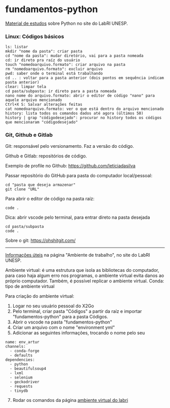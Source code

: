 # fundamentos-python

[Material de estudos](https://labriunesp.org/docs/projetos/ensino/trilha-dados/paradas) sobre Python no site do LabRI UNESP.

### Linux: Códigos básicos
```
ls: listar
mkdir "nome da pasta": criar pasta
cd "nome da pasta": mudar diretório, vai para a pasta nomeada
cd: ir direto pra raíz do usuário
touch "nomedoarquivo.formato": criar arquivo na pasta
rm "nomedoarquivo.formato": excluir arquivo
pwd: saber onde o terminal está trabalhando
cd .. : voltar para a pasta anterior (dois pontos em sequência indicam pasta anterior)
clear: limpar tela
cd pasta/subpasta: ir direto para a pasta nomeada
nano nome do arquivo.formato: abrir o editor de código "nano" para aquele arquivo mencionado
Ctrl+X S: Salvar alterações feitas
cat nomedoarquivo.formato: ver o que está dentro do arquivo mencionado
history: lista todos os comandos dados até agora (últimos 50)
history | grap "códigodesejado": procurar no history todos os códigos que mencionaram "códigodesejado" 
```

### Git, Github e Gitlab
Git: responsável pelo versionamento. Faz a versão do código.

Github e Gitlab: repositórios de código.

Exemplo de profile no Github: https://github.com/leticiadasilva

Passar repositório do GitHub para pasta do computador local/pessoal:

```
cd "pasta que deseja armazenar"
git clone "URL"
```

Para abrir o editor de código na pasta raíz:
```
code .
```
Dica: abrir vscode pelo terminal, para entrar direto na pasta desejada
```
cd pasta/subpasta
code .
```

Sobre o git: https://ohshitgit.com/

-----
[Informações úteis](https://labriunesp.org/docs/projetos/ensino/ambiente) na página "Ambiente de trabalho", no site do LabRI UNESP.

Ambiente virtual: é uma estrutura que isola as bibliotecas do computador, para caso haja algum erro nos programas, o ambiente virtual evita danos ao próprio computador. Também, é possível replicar o ambiente virtual.
Conda: tipo de ambiente virtual

Para criação do ambiente virtual:
1. Logar no seu usuário pessoal do X2Go
2. Pelo terminal, criar pasta "Códigos" a partir da raíz e importar "fundamentos-python" para a pasta Códigos.
3. Abrir o vscode na pasta "fundamentos-python"
4. Criar um arquivo com o nome "environment yml"
5. Adicionar as seguintes informações, trocando o nome pelo seu
```
name: env_artur
channels:
  - conda-forge
  - defaults
dependencies:
  - python
  - beautifulsoup4
  - lxml
  - selenium
  - geckodriver
  - requests
  - tinydb
```
7. Rodar os comandos da página [ambiente virtual do labri](https://labriunesp.org/docs/projetos/ensino/ambiente/conda#instru%C3%A7%C3%B5es-para-primeira-utiliza%C3%A7%C3%A3o)
